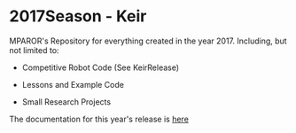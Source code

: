 # 2017Season - Keir
MPAROR's Repository for everything created in the year 2017. Including, but not limited to:

* Competitive Robot Code (See KeirRelease)

* Lessons and Example Code 

* Small Research Projects

The documentation for this year's release is <a href="https://mparobotics.github.io/2017Season/">here</a>

